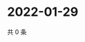 # 2022-01-29

共 0 条

<!-- BEGIN WEIBO -->
<!-- 最后更新时间 Sat Jan 29 2022 12:14:06 GMT+0800 (China Standard Time) -->

<!-- END WEIBO -->
